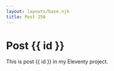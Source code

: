 ```yaml
---
layout: layouts/base.njk
title: Post 256
---
```


# Post {{ id }}

This is post {{ id }} in my Eleventy project.
